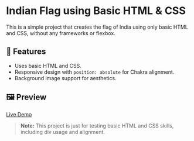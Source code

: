 # Indian Flag using Basic HTML & CSS

This is a simple project that creates the flag of India using only basic HTML and CSS, without any frameworks or flexbox.

## 📌 Features
- Uses basic HTML and CSS.
- Responsive design with `position: absolute` for Chakra alignment.
- Background image support for aesthetics.

## 🖼 Preview
[Live Demo](https://aanu3804.github.io/Indian-Flag/)

> **Note:** This project is just for testing basic HTML and CSS skills, including div usage and alignment.
> 
